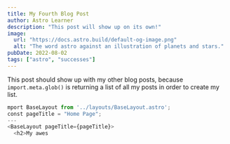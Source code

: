 ```yaml
---
title: My Fourth Blog Post
author: Astro Learner
description: "This post will show up on its own!"
image:
  url: "https://docs.astro.build/default-og-image.png"
  alt: "The word astro against an illustration of planets and stars."
pubDate: 2022-08-02
tags: ["astro", "successes"]
---
```


This post should show up with my other blog posts, because `import.meta.glob()` is returning a list of all my posts in order to create my list.

```python
mport BaseLayout from '../layouts/BaseLayout.astro';
const pageTitle = "Home Page";
---
<BaseLayout pageTitle={pageTitle}>
  <h2>My awes
```
